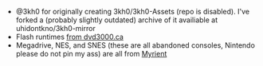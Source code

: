 * @3kh0 for originally creating 3kh0/3kh0-Assets (repo is disabled). I've forked a (probably slightly outdated) archive of it availiable at uhidontkno/3kh0-mirror
* Flash runtimes [from dvd3000.ca](https://www.dvd3000.ca/flash/)
* Megadrive, NES, and SNES (these are all abandoned consoles, Nintendo please do not pin my ass) are all from [Myrient](https://myrient.erista.me/)